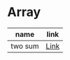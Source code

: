 # Array
|name| link|
|---|-----|
| two sum |[ Link ]( leetcode.com/problems/two-sum/submissions/1762868710/) |

